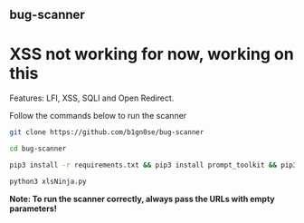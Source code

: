 ## bug-scanner


# **XSS not working for now, working on this**


Features: LFI, XSS, SQLI and Open Redirect.

Follow the commands below to run the scanner

```sh
git clone https://github.com/b1gn0se/bug-scanner
```
```sh
cd bug-scanner
```
```sh
pip3 install -r requirements.txt && pip3 install prompt_toolkit && pip3 install selenium && pip3 install webdriver_manager
```
```sh
python3 xlsNinja.py
```

**Note: To run the scanner correctly, always pass the URLs with empty parameters!**
